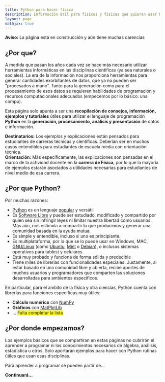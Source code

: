 ```yaml
---
title: Python para hacer física
description: Información útil para fisicos y físicas que quieran usar Python
layout: page
mathjax: true
---
```



<div class="alert alert-danger" role="alert" >
  <strong>Aviso:</strong> La página está en construcción y aún tiene muchas carencias
</div>

## ¿Por que?
A medida que pasan los años cada vez se hace más necesario utilizar herramientas
informáticas en las disciplinas científicas (ya sea naturales o sociales).
La era de la información nos proporciona herramientas para generar
cantidades exorbitantes de datos, que ya no pueden ser "procesados a mano".
Tanto para la generación como para el procesamiento de esos datos se requieren habilidades
de programación y recursos computacionales adecuados (empecemos por lo básico: una compu).

Esta página solo apunta a ser una **recopilación de consejos, información, ejemplos y tutoriales**
útiles para utilizar el lenguaje de programación **Python** en la **generación, procesamiento, análisis y presentación** de datos e información.

<div class="alert alert-info" role="alert" >
  <strong>Destinatarios:</strong> Los ejemplos y explicaciones están pensados para
  estudiantes de carreras técnicas y científicas. Deberían ser en muchos casos entendibles
  para estudiantes de escuela media con orientación técnica.
</div>

<div class="alert alert-info" role="alert" >
  <strong>Orientación:</strong> Más específicamente, las explicaciones son pensadas en el
  marco de la actividad docente en la <strong>carrera de Física</strong>, por lo que la
  mayoría de ejemplos estarán asociados a utilidades necesarias para estudiantes de nivel medio de esa carrera.
</div>

## ¿Por que Python?

Por muchas razones:
  - [Python](https://es.wikipedia.org/wiki/Python) es un lenguaje
    [popular](https://stackoverflow.blog/2017/09/06/incredible-growth-python/) y versátil
  - Es [Software Libre](https://es.wikipedia.org/wiki/Software_libre) y
    puede ser estudiado, modificado y compartido por quien sea sin infringir leyes ni limitar
    nuestra libertad como usuarios. Más aún, nos estimula a compartir lo que producimos
    y generar una comunidad basada en la ayuda mutua.
  - Es simple y entendible, incluso si uno es principiante.
  - Es multiplataforma, por lo que se lo puede usar en Windows, MAC,
    [GNU/Linux](https://es.wikipedia.org/wiki/GNU/Linux)
    (como [Ubuntu](https://www.ubuntu.com/desktop), [Mint](https://linuxmint.com/) o
    [Debian](https://www.debian.org/index.es.html)), o inclusos sistemas operativos
    para tablest y celulares.
  - Está muy probado y funciona de forma sólida y predecible
  - Tiene miles de librerias con funcionalidades especiales. Justamente, al estar basado en
    una comunidad libre y abierta, recibe aportes de muchos usuarios y programadores que
    comparten las soluciones desarrolladas para ambientes específicos.

En particular, para el ambito de la física y otra ciencias, Python cuenta con librerías  para
funciones específicas muy útiles:
  - **Cálculo numérico** con [NumPy](http://www.numpy.org/)
  - **Gráficos** con [MatPlotLib](https://matplotlib.org/)
  - ... <span style="background-color: yellow">Falta completar la lista</span>

## ¿Por donde empezamos?

Los ejemplos básicos que se compartiran en estas páginas no cubrirán el aprender a programar ni
los conocimientos necesarios de álgebra, análisis, estadística u otros. Solo aportarán ejemplos
para hacer con Python rutinas útiles que usan esas disciplinas.

Para aprender a programar se pueden partir de...

<div class="alert alert-danger" role="alert" >
  <strong>Continuará...</strong>
</div>
